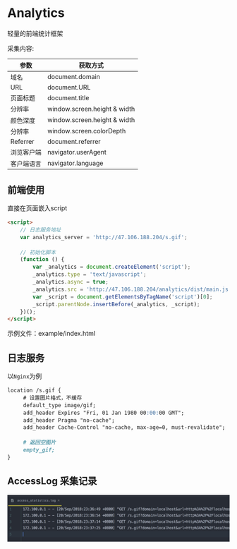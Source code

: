 # Analytics 

轻量的前端统计框架

采集内容:

| 参数 | 获取方式 |
| ------------ | ------------ |
| 域名 | document.domain |
| URL | document.URL |
| 页面标题 | document.title |
| 分辨率 | window.screen.height & width |
| 颜色深度 | window.screen.height & width |
| 分辨率 | window.screen.colorDepth |
| Referrer | document.referrer |
| 浏览客户端 | navigator.userAgent |
| 客户端语言 | navigator.language |

## 前端使用

直接在页面嵌入script

```markdown
<script>
    // 日志服务地址
    var analytics_server = 'http://47.106.188.204/s.gif';
    
    // 初始化脚本
    (function () {
        var _analytics = document.createElement('script');
        _analytics.type = 'text/javascript';
        _analytics.async = true;
        _analytics.src = 'http://47.106.188.204/analytics/dist/main.js';
        var _script = document.getElementsByTagName('script')[0];
        _script.parentNode.insertBefore(_analytics, _script);
    })();
</script>
```

示例文件：example/index.html

## 日志服务

以`Nginx`为例

```markdown
location /s.gif {
     # 设置图片格式，不缓存
     default_type image/gif;
     add_header Expires "Fri, 01 Jan 1980 00:00:00 GMT";
     add_header Pragma "no-cache";
     add_header Cache-Control "no-cache, max-age=0, must-revalidate";

     # 返回空图片
     empty_gif;
}
```

## AccessLog 采集记录

![screen](./p1.png)